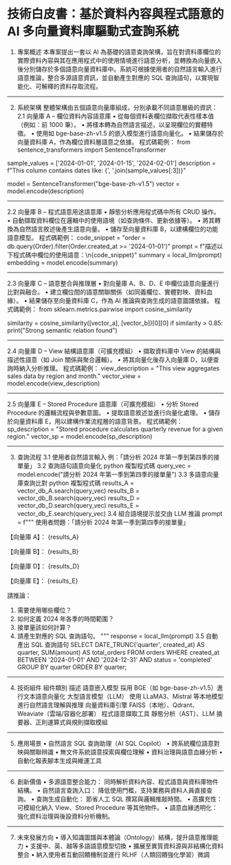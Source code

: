 # 技術白皮書：基於資料內容與程式語意的 AI 多向量資料庫驅動式查詢系統
1. 專案概述
本專案提出一套以 AI 為基礎的語意查詢架構，旨在對資料庫欄位的實際資料內容與其在應用程式中的使用情境進行語意分析，並轉換為向量嵌入後分別儲存於多個語意向量資料庫中。系統可根據使用者的自然語言輸入進行語意推論，整合多源語意資訊，並自動產生對應的 SQL 查詢語句，以實現智能化、可解釋的資料存取流程。
________________________________________
2. 系統架構
整體架構由五個語意向量庫組成，分別承載不同語意層級的資訊：
2.1 向量庫 A – 欄位資料內容語意庫
•	從每個資料表欄位擷取代表性樣本值（例如：前 1000 筆）。
•	將樣本轉為自然語言描述，以呈現欄位的實體特徵。
•	使用如 bge-base-zh-v1.5 的嵌入模型進行語意向量化。
•	結果儲存於向量資料庫 A，作為欄位資料層語意之依據。
程式碼範例：
from sentence_transformers import SentenceTransformer

sample_values = ['2024-01-01', '2024-01-15', '2024-02-01']
description = f"This column contains dates like: {', '.join(sample_values[:3])}"

model = SentenceTransformer("bge-base-zh-v1.5")
vector = model.encode(description)
________________________________________
2.2 向量庫 B – 程式語意用途語意庫
•	靜態分析應用程式碼中所有 CRUD 操作。
•	自動擷取資料欄位在邏輯中的使用語境（如查詢條件、更新依據等）。
•	將其轉換為自然語言敘述後產生語意向量。
•	儲存至向量資料庫 B，以建構欄位的功能語意模型。
程式碼範例：
code_snippet = "order = db.query(Order).filter(Order.created_at >= '2024-01-01')"
prompt = f"描述以下程式碼中欄位的使用語意：\n{code_snippet}"
summary = local_llm(prompt)
embedding = model.encode(summary)
________________________________________
2.3 向量庫 C – 語意整合與推理層
•	對向量庫 A、B、D、E 中欄位語意向量進行比對與融合。
•	建立欄位間的語意關聯關係（如同義欄位、實體對映、資料血緣）。
•	結果儲存至向量資料庫 C，作為 AI 推論與查詢生成的語意圖譜依據。
程式碼範例：
from sklearn.metrics.pairwise import cosine_similarity

similarity = cosine_similarity([vector_a], [vector_b])[0][0]
if similarity > 0.85:
    print("Strong semantic relation found")
________________________________________
2.4 向量庫 D – View 結構語意庫（可擴充模組）
•	擷取資料庫中 View 的結構與描述性語意（如 Join 關係與聚合邏輯）。
•	將其向量化後存入向量庫 D，以便查詢時納入分析推理。
程式碼範例：
view_description = "This view aggregates sales data by region and month."
vector_view = model.encode(view_description)
________________________________________
2.5 向量庫 E – Stored Procedure 語意庫（可擴充模組）
•	分析 Stored Procedure 的邏輯流程與參數意圖。
•	提取語意敘述並進行向量化處理。
•	儲存於向量資料庫 E，用以建構作業流程層的語意背景。
程式碼範例：
sp_description = "Stored procedure calculates quarterly revenue for a given region."
vector_sp = model.encode(sp_description)
________________________________________
3. 查詢流程
3.1 使用者自然語言輸入
例：「請分析 2024 年第一季到第四季的接單量」
3.2 查詢語句語意向量化
python
複製程式碼
query_vec = model.encode("請分析 2024 年第一季到第四季的接單量")
3.3 多語意向量庫查詢比對
python
複製程式碼
results_A = vector_db_A.search(query_vec)
results_B = vector_db_B.search(query_vec)
results_D = vector_db_D.search(query_vec)
results_E = vector_db_E.search(query_vec)
3.4 組合語境提示並交由 LLM 推論
prompt = f"""
使用者問題：「請分析 2024 年第一季到第四季的接單量」

【向量庫 A】：
{results_A}

【向量庫 B】：
{results_B}

【向量庫 D】：
{results_D}

【向量庫 E】：
{results_E}

請推論：
1. 需要使用哪些欄位？
2. 如何定義 2024 年各季的時間範圍？
3. 接單量該如何計算？
4. 請產生對應的 SQL 查詢語句。
"""
response = local_llm(prompt)
3.5 自動產出 SQL 查詢語句
SELECT DATE_TRUNC('quarter', created_at) AS quarter,
       SUM(amount) AS total_orders
FROM orders
WHERE created_at BETWEEN '2024-01-01' AND '2024-12-31'
  AND status = 'completed'
GROUP BY quarter
ORDER BY quarter;
________________________________________
4. 技術組件
組件類別	描述
語意嵌入模型	採用 BGE（如 bge-base-zh-v1.5）進行文本語意向量化
大型語言模型（LLM）	使用 LLaMA3、Mistral 等本地模型進行自然語言理解與推理
向量資料庫引擎	FAISS（本地）、Qdrant、Weaviate（雲端/容器化部署）
程式語意擷取工具	靜態分析（AST）、LLM 摘要器、正則運算式與規則擷取模組
________________________________________
5. 應用場景
•	自然語言 SQL 查詢助理（AI SQL Copilot）
•	跨系統欄位語意對映與關聯辨識
•	無文件系統語意探索與欄位理解
•	資料治理與語意血緣分析
•	自動化報表腳本生成與維運工具
________________________________________
6. 創新價值
•	多源語意整合能力： 同時解析資料內容、程式語意與資料庫物件結構。
•	自然語言查詢入口： 降低使用門檻，支持業務與資料人員直接查詢。
•	查詢生成自動化： 節省人工 SQL 撰寫與邏輯推敲時間。
•	高擴充性： 可模組化納入 View、Stored Procedure 等其他物件。
•	語意血緣透明化： 強化資料治理與後設資料分析機制。
________________________________________
7. 未來發展方向
•	導入知識圖譜與本體論（Ontology）結構，提升語意推理能力
•	支援中、英、越等多語語意模型切換
•	擴展至異質資料源與非結構化資料整合
•	納入使用者互動回饋機制並進行 RLHF（人類回饋強化學習）微調

